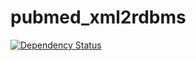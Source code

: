 # pubmed_xml2rdbms

[![Dependency Status](https://www.versioneye.com/user/projects/58055a924c74140037801d60/badge.svg?style=flat-square)](https://www.versioneye.com/user/projects/58055a924c74140037801d60)
